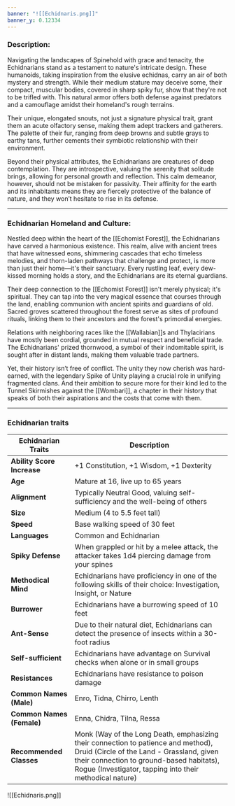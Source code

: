 ```yaml
---
banner: "![[Echidnaris.png]]"
banner_y: 0.12334
---
```


### Description:

Navigating the landscapes of Spinehold with grace and tenacity, the Echidnarians stand as a testament to nature's intricate design. These humanoids, taking inspiration from the elusive echidnas, carry an air of both mystery and strength. While their medium stature may deceive some, their compact, muscular bodies, covered in sharp spiky fur, show that they're not to be trifled with. This natural armor offers both defense against predators and a camouflage amidst their homeland's rough terrains.

Their unique, elongated snouts, not just a signature physical trait, grant them an acute olfactory sense, making them adept trackers and gatherers. The palette of their fur, ranging from deep browns and subtle grays to earthy tans, further cements their symbiotic relationship with their environment.

Beyond their physical attributes, the Echidnarians are creatures of deep contemplation. They are introspective, valuing the serenity that solitude brings, allowing for personal growth and reflection. This calm demeanor, however, should not be mistaken for passivity. Their affinity for the earth and its inhabitants means they are fiercely protective of the balance of nature, and they won’t hesitate to rise in its defense.

-----
### Echidnarian Homeland and Culture:

Nestled deep within the heart of the [[Echomist Forest]], the Echidnarians have carved a harmonious existence. This realm, alive with ancient trees that have witnessed eons, shimmering cascades that echo timeless melodies, and thorn-laden pathways that challenge and protect, is more than just their home—it's their sanctuary. Every rustling leaf, every dew-kissed morning holds a story, and the Echidnarians are its eternal guardians.

Their deep connection to the [[Echomist Forest]] isn't merely physical; it's spiritual. They can tap into the very magical essence that courses through the land, enabling communion with ancient spirits and guardians of old. Sacred groves scattered throughout the forest serve as sites of profound rituals, linking them to their ancestors and the forest's primordial energies.

Relations with neighboring races like the [[Wallabian]]s and Thylacirians have mostly been cordial, grounded in mutual respect and beneficial trade. The Echidnarians' prized thornwood, a symbol of their indomitable spirit, is sought after in distant lands, making them valuable trade partners.

Yet, their history isn’t free of conflict. The unity they now cherish was hard-earned, with the legendary Spike of Unity playing a crucial role in unifying fragmented clans. And their ambition to secure more for their kind led to the Tunnel Skirmishes against the [[Wombari]], a chapter in their history that speaks of both their aspirations and the costs that come with them.

-----
### Echidnarian traits

| **Echidnarian Traits**     | **Description**                                                                                                                                                                                                                        |
| -------------------------- | -------------------------------------------------------------------------------------------------------------------------------------------------------------------------------------------------------------------------------------- |
| **Ability Score Increase** | +1 Constitution, +1 Wisdom, +1 Dexterity                                                                                                                                                                                                          |
| **Age**                    | Mature at 16, live up to 65 years                                                                                                                                                                                                      |
| **Alignment**              | Typically Neutral Good, valuing self-sufficiency and the well-being of others                                                                                                                                                          |
| **Size**                   | Medium (4 to 5.5 feet tall)                                                                                                                                                                                                            |
| **Speed**                  | Base walking speed of 30 feet                                                                                                                                                                                                          |
| **Languages**              | Common and Echidnarian                                                                                                                                                                                                                 |
| **Spiky Defense**          | When grappled or hit by a melee attack, the attacker takes 1d4 piercing damage from your spines                                                                                                                                        |
| **Methodical Mind**        | Echidnarians have proficiency in one of the following skills of their choice: Investigation, Insight, or Nature                                                                                                                        |
| **Burrower**               | Echidnarians have a burrowing speed of 10 feet                                                                                                                                                                                         |
| **Ant-Sense**              | Due to their natural diet, Echidnarians can detect the presence of insects within a 30-foot radius                                                                                                                                     |
| **Self-sufficient**        | Echidnarians have advantage on Survival checks when alone or in small groups                                                                                                                                                           |
| **Resistances**            | Echidnarians have resistance to poison damage                                                                                                                                                                                          |
| **Common Names (Male)**    | Enro, Tidna, Chirro, Lenth                                                                                                                                                                                                             |
| **Common Names (Female)**  | Enna, Chidra, Tilna, Ressa                                                                                                                                                                                                             |
| **Recommended Classes**    | Monk (Way of the Long Death, emphasizing their connection to patience and method), Druid (Circle of the Land - Grassland, given their connection to ground-based habitats), Rogue (Investigator, tapping into their methodical nature) |


![[Echidnaris.png]]